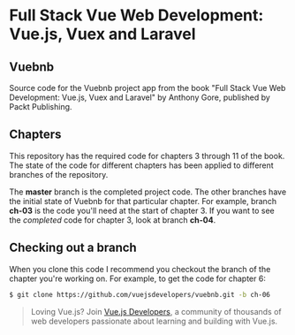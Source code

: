# Full Stack Vue Web Development: Vue.js, Vuex and Laravel

## Vuebnb

Source code for the Vuebnb project app from the book "Full Stack Vue Web Development: Vue.js, Vuex and Laravel" by Anthony Gore, published by Packt Publishing.

## Chapters

This repository has the required code for chapters 3 through 11 of the book. The state of the code for different chapters has been applied to different branches of the repository.

The **master** branch is the completed project code. The other branches have the initial state of Vuebnb for that particular chapter. For example, branch **ch-03** is the code you'll need at the start of chapter 3. If you want to see the *completed* code for chapter 3, look at branch **ch-04**.

## Checking out a branch

When you clone this code I recommend you checkout the branch of the chapter you're working on. For example, to get the code for chapter 6:

```bash
$ git clone https://github.com/vuejsdevelopers/vuebnb.git -b ch-06
```

> Loving Vue.js? Join [Vue.js Developers](https://vuejsdevelopers.com), a community of thousands of web developers passionate about learning and building with Vue.js.